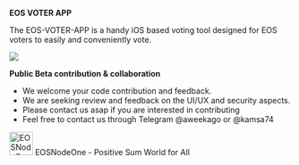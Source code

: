**EOS VOTER APP**

The EOS-VOTER-APP is a handy iOS based voting tool designed for EOS voters to easily and conveniently vote.

![](https://s3.ap-northeast-2.amazonaws.com/eosvoter.app/images/preview.gif)

**Public Beta contribution & collaboration**
- We welcome your code contribution and feedback. 
- We are seeking review and feedback on the UI/UX and security aspects. 
- Please contact us asap if you are interested in contributing
- Feel free to contact us through Telegram @aweekago or @kamsa74

<img src="https://eosnodeone.io/assets/img/logo_bw.png" alt="EOSNodeOne" height="42" > 
EOSNodeOne - Positive Sum World for All
